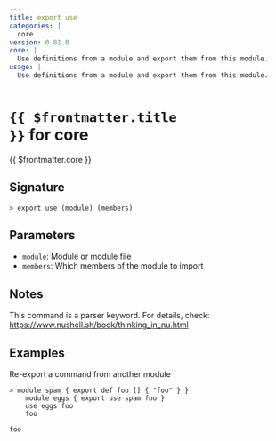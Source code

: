 ```yaml
---
title: export use
categories: |
  core
version: 0.81.0
core: |
  Use definitions from a module and export them from this module.
usage: |
  Use definitions from a module and export them from this module.
---
```


# <code>{{ $frontmatter.title }}</code> for core

<div class='command-title'>{{ $frontmatter.core }}</div>

## Signature

```> export use (module) (members)```

## Parameters

 -  `module`: Module or module file
 -  `members`: Which members of the module to import

## Notes
This command is a parser keyword. For details, check:
  https://www.nushell.sh/book/thinking_in_nu.html
## Examples

Re-export a command from another module
```shell
> module spam { export def foo [] { "foo" } }
    module eggs { export use spam foo }
    use eggs foo
    foo

foo
```
